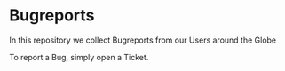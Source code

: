 # Bugreports
In this repository we collect Bugreports from our Users around the Globe

To report a Bug, simply open a Ticket.
